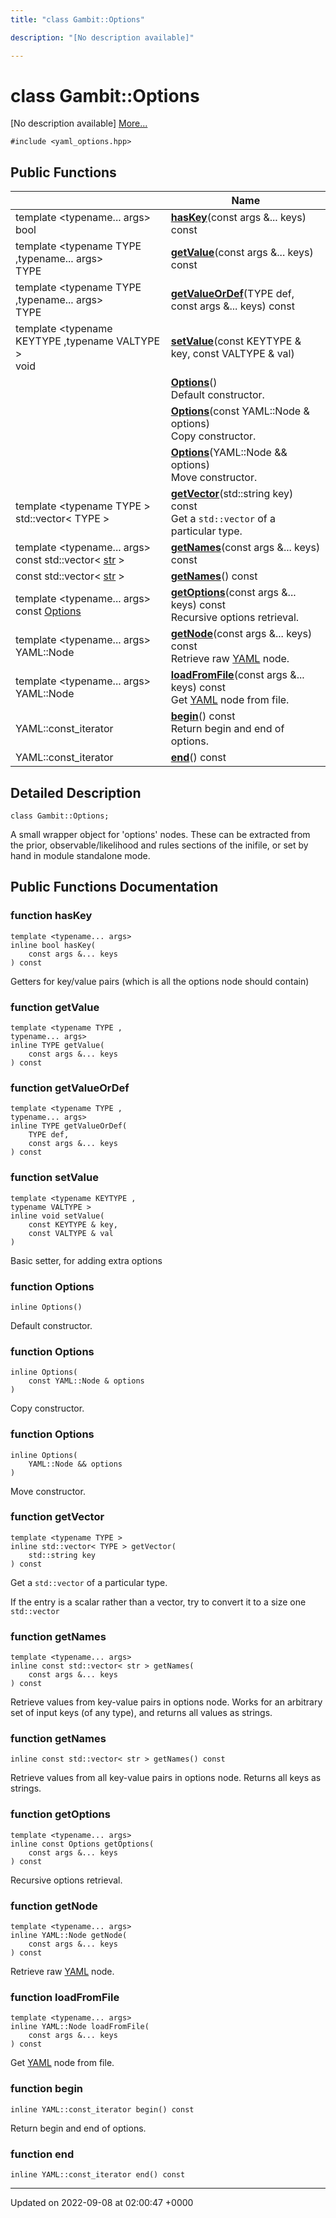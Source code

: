 ```yaml
---
title: "class Gambit::Options"

description: "[No description available]"

---
```


# class Gambit::Options



[No description available] [More...](#detailed-description)


`#include <yaml_options.hpp>`

## Public Functions

|                | Name           |
| -------------- | -------------- |
| template <typename... args\> <br>bool | **[hasKey](/documentation/code/classes/classgambit_1_1options/#function-gambitoptions-haskey)**(const args &... keys) const |
| template <typename TYPE ,typename... args\> <br>TYPE | **[getValue](/documentation/code/classes/classgambit_1_1options/#function-gambitoptions-getvalue)**(const args &... keys) const |
| template <typename TYPE ,typename... args\> <br>TYPE | **[getValueOrDef](/documentation/code/classes/classgambit_1_1options/#function-gambitoptions-getvalueordef)**(TYPE def, const args &... keys) const |
| template <typename KEYTYPE ,typename VALTYPE \> <br>void | **[setValue](/documentation/code/classes/classgambit_1_1options/#function-gambitoptions-setvalue)**(const KEYTYPE & key, const VALTYPE & val) |
| | **[Options](/documentation/code/classes/classgambit_1_1options/#function-gambitoptions-options)**()<br>Default constructor.  |
| | **[Options](/documentation/code/classes/classgambit_1_1options/#function-gambitoptions-options)**(const YAML::Node & options)<br>Copy constructor.  |
| | **[Options](/documentation/code/classes/classgambit_1_1options/#function-gambitoptions-options)**(YAML::Node && options)<br>Move constructor.  |
| template <typename TYPE \> <br>std::vector< TYPE > | **[getVector](/documentation/code/classes/classgambit_1_1options/#function-gambitoptions-getvector)**(std::string key) const<br>Get a `std::vector` of a particular type.  |
| template <typename... args\> <br>const std::vector< [str](/documentation/code/namespaces/namespacegambit/#typedef-gambit-str) > | **[getNames](/documentation/code/classes/classgambit_1_1options/#function-gambitoptions-getnames)**(const args &... keys) const |
| const std::vector< [str](/documentation/code/namespaces/namespacegambit/#typedef-gambit-str) > | **[getNames](/documentation/code/classes/classgambit_1_1options/#function-gambitoptions-getnames)**() const |
| template <typename... args\> <br>const [Options](/documentation/code/classes/classgambit_1_1options/) | **[getOptions](/documentation/code/classes/classgambit_1_1options/#function-gambitoptions-getoptions)**(const args &... keys) const<br>Recursive options retrieval.  |
| template <typename... args\> <br>YAML::Node | **[getNode](/documentation/code/classes/classgambit_1_1options/#function-gambitoptions-getnode)**(const args &... keys) const<br>Retrieve raw [YAML](/documentation/code/namespaces/namespaceyaml/) node.  |
| template <typename... args\> <br>YAML::Node | **[loadFromFile](/documentation/code/classes/classgambit_1_1options/#function-gambitoptions-loadfromfile)**(const args &... keys) const<br>Get [YAML](/documentation/code/namespaces/namespaceyaml/) node from file.  |
| YAML::const_iterator | **[begin](/documentation/code/classes/classgambit_1_1options/#function-gambitoptions-begin)**() const<br>Return begin and end of options.  |
| YAML::const_iterator | **[end](/documentation/code/classes/classgambit_1_1options/#function-gambitoptions-end)**() const |

## Detailed Description

```
class Gambit::Options;
```


A small wrapper object for 'options' nodes. These can be extracted from the prior, observable/likelihood and rules sections of the inifile, or set by hand in module standalone mode. 

## Public Functions Documentation

### function hasKey

```
template <typename... args>
inline bool hasKey(
    const args &... keys
) const
```


Getters for key/value pairs (which is all the options node should contain) 


### function getValue

```
template <typename TYPE ,
typename... args>
inline TYPE getValue(
    const args &... keys
) const
```


### function getValueOrDef

```
template <typename TYPE ,
typename... args>
inline TYPE getValueOrDef(
    TYPE def,
    const args &... keys
) const
```


### function setValue

```
template <typename KEYTYPE ,
typename VALTYPE >
inline void setValue(
    const KEYTYPE & key,
    const VALTYPE & val
)
```


Basic setter, for adding extra options 


### function Options

```
inline Options()
```

Default constructor. 

### function Options

```
inline Options(
    const YAML::Node & options
)
```

Copy constructor. 

### function Options

```
inline Options(
    YAML::Node && options
)
```

Move constructor. 

### function getVector

```
template <typename TYPE >
inline std::vector< TYPE > getVector(
    std::string key
) const
```

Get a `std::vector` of a particular type. 

If the entry is a scalar rather than a vector, try to convert it to a size one `std::vector`


### function getNames

```
template <typename... args>
inline const std::vector< str > getNames(
    const args &... keys
) const
```


Retrieve values from key-value pairs in options node. Works for an arbitrary set of input keys (of any type), and returns all values as strings. 


### function getNames

```
inline const std::vector< str > getNames() const
```


Retrieve values from all key-value pairs in options node. Returns all keys as strings. 


### function getOptions

```
template <typename... args>
inline const Options getOptions(
    const args &... keys
) const
```

Recursive options retrieval. 

### function getNode

```
template <typename... args>
inline YAML::Node getNode(
    const args &... keys
) const
```

Retrieve raw [YAML](/documentation/code/namespaces/namespaceyaml/) node. 

### function loadFromFile

```
template <typename... args>
inline YAML::Node loadFromFile(
    const args &... keys
) const
```

Get [YAML](/documentation/code/namespaces/namespaceyaml/) node from file. 

### function begin

```
inline YAML::const_iterator begin() const
```

Return begin and end of options. 

### function end

```
inline YAML::const_iterator end() const
```


-------------------------------

Updated on 2022-09-08 at 02:00:47 +0000